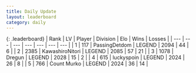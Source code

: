 ```yaml
---
title: Daily Update
layout: leaderboard
category: daily
---
```


{: .leaderboard}
| Rank | LV | Player | Division | Elo | Wins | Losses |
| --- | --- | --- | --- | --- | --- | --- |
| <span data-change="0">1</span> | 117 | <span title="ID: 454837">PassingDetdom</span> | LEGEND | <span data-change="39">2094</span> | <span data-change="10">44</span> | <span data-change="1">6</span> |
| <span data-change="1">2</span> | 2385 | <span title="ID: 164871">KawashiroNitori</span> | LEGEND | <span data-change="41">2085</span> | <span data-change="10">57</span> | <span data-change="1">21</span> |
| <span data-change="1">3</span> | 1078 | <span title="ID: 337810">Dregun</span> | LEGEND | <span data-change="0">2028</span> | <span data-change="0">15</span> | <span data-change="0">2</span> |
| <span data-change="8">4</span> | 615 | <span title="ID: 512212">luckyspoin</span> | LEGEND | <span data-change="72">2024</span> | <span data-change="8">26</span> | <span data-change="0">8</span> |
| <span data-change="5">5</span> | 766 | <span title="ID: 498323">Count Murko</span> | LEGEND | <span data-change="49">2024</span> | <span data-change="11">36</span> | <span data-change="3">14</span> |